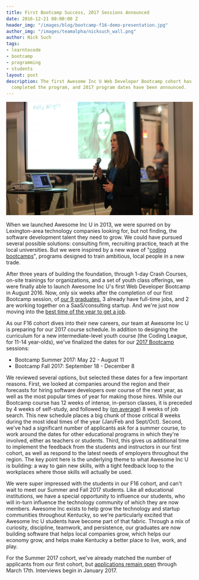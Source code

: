 ```yaml
---
title: First Bootcamp Success, 2017 Sessions Announced
date: 2016-12-21 00:00:00 Z
header_img: "/images/blog/bootcamp-f16-demo-presentation.jpg"
author_img: "/images/teamalpha/nicksuch_wall.png"
author: Nick Such
tags:
- learntocode
- bootcamp
- programming
- students
layout: post
description: The first Awesome Inc U Web Developer Bootcamp cohort has successfully
  completed the program, and 2017 program dates have been announced.
---
```


![Awesome Inc Bootcamp student Kelly Wright presents at Demo Day F16](/images/blog/bootcamp-f16-demo-presentation.jpg)

When we launched Awesome Inc U in 2013, we were spurred on by Lexington-area technology companies looking for, but not finding, the software development talent they need to grow. We could have pursued several possible solutions: consulting firm, recruiting practice, teach at the local universities. But we were inspired by a new wave of "[coding bootcamps](https://www.coursereport.com/)", programs designed to train ambitious, local people in a new trade.

<!--more-->

After three years of building the foundation, through 1-day Crash Courses, on-site trainings for organizations, and a set of youth class offerings, we were finally able to launch Awesome Inc U's first Web Developer Bootcamp in August 2016. Now, only six weeks after the completion of our first Bootcamp session, of [our 9 graduates](https://www.awesomeincu.com/alumni/bootcamp-f16/), 3 already have full-time jobs, and 2 are working together on a SaaS/consulting startup. And we're just now moving into the [best time of the year to get a job](http://time.com/money/4149206/new-job-search-best-time/).

As our F16 cohort dives into their new careers, our team at Awesome Inc U is preparing for our 2017 course schedule. In addition to designing the curriculum for a new intermediate-level youth course (the Coding League, for 11-14 year-olds), we've finalized the dates for our [2017 Bootcamp](https://www.awesomeincu.com/bootcamp/) sessions:

* Bootcamp Summer 2017: May 22 - August 11
* Bootcamp Fall 2017: September 18 - December 8

We reviewed several options, but selected these dates for a few important reasons. First, we looked at companies around the region and their forecasts for hiring software developers over course of the next year, as well as the most popular times of year for making those hires. While our Bootcamp course has 12 weeks of intense, in-person classes, it is preceded by 4 weeks of self-study, and followed by ([on average](https://www.coursereport.com/reports/2016-coding-bootcamp-job-placement-demographics-report)) 8 weeks of job search. This new schedule places a big chunk of those critical 8 weeks during the most ideal times of the year (Jan/Feb and Sept/Oct). Second, we've had a significant number of applicants ask for a summer course, to work around the dates for other educational programs in which they're involved, either as teachers or students. Third, this gives us additional time to implement the feedback from the students and instructors in our first cohort, as well as respond to the latest needs of employers throughout the region. The key point here is the underlying theme to what Awesome Inc U is building: a way to gain new skills, with a tight feedback loop to the workplaces where those skills will actually be used.

We were super impressed with the students in our F16 cohort, and can't wait to meet our Summer and Fall 2017 students. Like all educational institutions, we have a special opportunity to influence our students, who will in-turn influence the technology community of which they are now members. Awesome Inc exists to help grow the technology and startup communities throughout Kentucky, so we're particularly excited that Awesome Inc U students have become part of that fabric. Through a mix of curiosity, discipline, teamwork, and persistence, our graduates are now building software that helps local companies grow, which helps our economy grow, and helps make Kentucky a better place to live, work, and play.

For the Summer 2017 cohort, we've already matched the number of applicants from our first cohort, but [applications remain open](https://www.awesomeincu.com/applications/bootcamp/) through March 17th. Interviews begin in January 2017.